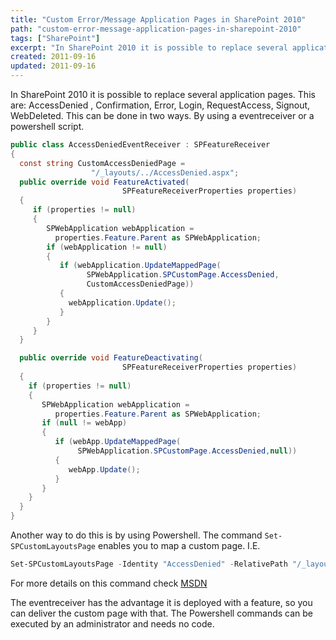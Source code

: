 ```yaml
---
title: "Custom Error/Message Application Pages in SharePoint 2010"
path: "custom-error-message-application-pages-in-sharepoint-2010"
tags: ["SharePoint"]
excerpt: "In SharePoint 2010 it is possible to replace several application pages. This are: AccessDenied , Confirmation, Error, Login, RequestAccess, Signout, WebDeleted. This can be done in two ways. By using a eventreceiver or a Powershell script."
created: 2011-09-16
updated: 2011-09-16
---
```


In SharePoint 2010 it is possible to replace several application pages. This are: AccessDenied , Confirmation, Error, Login, RequestAccess, Signout, WebDeleted. This can be done in two ways. By using a eventreceiver or a powershell script.

```csharp
public class AccessDeniedEventReceiver : SPFeatureReceiver
{
  const string CustomAccessDeniedPage =
                  "/_layouts/../AccessDenied.aspx";
  public override void FeatureActivated(
                         SPFeatureReceiverProperties properties)
  {
     if (properties != null)
     {
        SPWebApplication webApplication =
          properties.Feature.Parent as SPWebApplication;
        if (webApplication != null)
        {
           if (webApplication.UpdateMappedPage(
                 SPWebApplication.SPCustomPage.AccessDenied,
                 CustomAccessDeniedPage))
           {
             webApplication.Update();
           }
        }
     }
  }

  public override void FeatureDeactivating(
                         SPFeatureReceiverProperties properties)
  {
    if (properties != null)
    {
       SPWebApplication webApplication =
          properties.Feature.Parent as SPWebApplication;
       if (null != webApp)
       {
          if (webApp.UpdateMappedPage(
               SPWebApplication.SPCustomPage.AccessDenied,null))
          {
             webApp.Update();
          }
       }
    }
  }
}
```

Another way to do this is by using Powershell. The command `Set-SPCustomLayoutsPage` enables you to map a custom page. I.E.

```powershell
Set-SPCustomLayoutsPage -Identity "AccessDenied" -RelativePath "/_layouts/custompages/accessdenied.aspx" -WebApplication "{replace with web app url}"
```

For more details on this command check [MSDN](http://technet.microsoft.com/en-us/library/ff607768.aspx)

The eventreceiver has the advantage it is deployed with a feature, so you can deliver the custom page with that. The Powershell commands can be executed by an administrator and needs no code.
